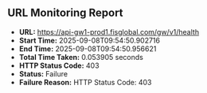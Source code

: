 ## URL Monitoring Report

- **URL:** https://api-gw1-prod1.fisglobal.com/gw/v1/health
- **Start Time:** 2025-09-08T09:54:50.902716
- **End Time:** 2025-09-08T09:54:50.956621
- **Total Time Taken:** 0.053905 seconds
- **HTTP Status Code:** 403
- **Status:** Failure
- **Failure Reason:** HTTP Status Code: 403

